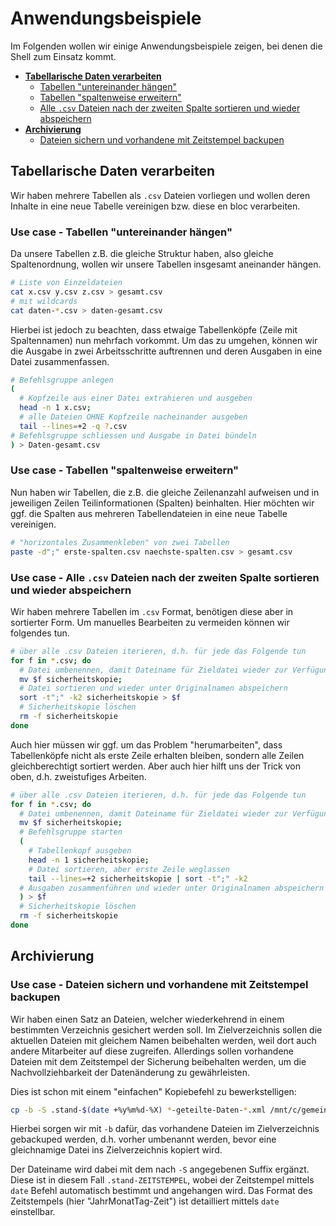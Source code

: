 
# Anwendungsbeispiele

Im Folgenden wollen wir einige Anwendungsbeispiele zeigen, bei denen die Shell zum Einsatz kommt.


- [**Tabellarische Daten verarbeiten**](#tabellarische-daten-verarbeiten)
  - [Tabellen "untereinander hängen"](#use-case---tabellen-untereinander-h%C3%A4ngen)
  - [Tabellen "spaltenweise erweitern"](#use-case---tabellen-spaltenweise-erweitern)
  - [Alle `.csv` Dateien nach der zweiten Spalte sortieren und wieder abspeichern](#use-case---alle-csv-dateien-nach-der-zweiten-spalte-sortieren-und-wieder-abspeichern)
- [**Archivierung**](#archivierung)
  - [Dateien sichern und vorhandene mit Zeitstempel backupen](#use-case---dateien-sichern-und-vorhandene-mit-zeitstempel-backupen)


## Tabellarische Daten verarbeiten

Wir haben mehrere Tabellen als `.csv` Dateien vorliegen und wollen deren Inhalte in eine neue Tabelle vereinigen bzw. diese en bloc verarbeiten.

### Use case - Tabellen "untereinander hängen"

Da unsere Tabellen z.B. die gleiche Struktur haben, also gleiche Spaltenordnung, wollen wir unsere Tabellen insgesamt aneinander hängen.

```sh
# Liste von Einzeldateien
cat x.csv y.csv z.csv > gesamt.csv
# mit wildcards
cat daten-*.csv > daten-gesamt.csv
```

Hierbei ist jedoch zu beachten, dass etwaige Tabellenköpfe (Zeile mit Spaltennamen) nun mehrfach vorkommt.
Um das zu umgehen, können wir die Ausgabe in zwei Arbeitsschritte auftrennen und deren Ausgaben in eine Datei zusammenfassen.

```sh
# Befehlsgruppe anlegen
(
  # Kopfzeile aus einer Datei extrahieren und ausgeben
  head -n 1 x.csv;
  # alle Dateien OHNE Kopfzeile nacheinander ausgeben
  tail --lines=+2 -q ?.csv
# Befehlsgruppe schliessen und Ausgabe in Datei bündeln
) > Daten-gesamt.csv
```

### Use case - Tabellen "spaltenweise erweitern"

Nun haben wir Tabellen, die z.B. die gleiche Zeilenanzahl aufweisen und in jeweiligen Zeilen Teilinformationen (Spalten) beinhalten.
Hier möchten wir ggf. die Spalten aus mehreren Tabellendateien in eine neue Tabelle vereinigen.

```sh
# "horizontales Zusammenkleben" von zwei Tabellen
paste -d";" erste-spalten.csv naechste-spalten.csv > gesamt.csv
```

### Use case - Alle `.csv` Dateien nach der zweiten Spalte sortieren und wieder abspeichern

Wir haben mehrere Tabellen im `.csv` Format, benötigen diese aber in sortierter Form.
Um manuelles Bearbeiten zu vermeiden können wir folgendes tun.

```sh
# über alle .csv Dateien iterieren, d.h. für jede das Folgende tun
for f in *.csv; do
  # Datei umbenennen, damit Dateiname für Zieldatei wieder zur Verfügung steht
  mv $f sicherheitskopie;
  # Datei sortieren und wieder unter Originalnamen abspeichern
  sort -t";" -k2 sicherheitskopie > $f
  # Sicherheitskopie löschen
  rm -f sicherheitskopie
done
```

Auch hier müssen wir ggf. um das Problem "herumarbeiten", dass Tabellenköpfe nicht als erste Zeile erhalten bleiben, sondern alle Zeilen gleichberechtigt sortiert werden.
Aber auch hier hilft uns der Trick von oben, d.h. zweistufiges Arbeiten.


```sh
# über alle .csv Dateien iterieren, d.h. für jede das Folgende tun
for f in *.csv; do
  # Datei umbenennen, damit Dateiname für Zieldatei wieder zur Verfügung steht
  mv $f sicherheitskopie;
  # Befehlsgruppe starten
  (
    # Tabellenkopf ausgeben
    head -n 1 sicherheitskopie;
    # Datei sortieren, aber erste Zeile weglassen 
    tail --lines=+2 sicherheitskopie | sort -t";" -k2 
  # Ausgaben zusammenführen und wieder unter Originalnamen abspeichern
  ) > $f
  # Sicherheitskopie löschen
  rm -f sicherheitskopie
done
```

## Archivierung

### Use case - Dateien sichern und vorhandene mit Zeitstempel backupen

Wir haben einen Satz an Dateien, welcher wiederkehrend in einem bestimmten Verzeichnis gesichert werden soll.
Im Zielverzeichnis sollen die aktuellen Dateien mit gleichem Namen beibehalten werden, weil dort auch andere Mitarbeiter auf diese zugreifen.
Allerdings sollen vorhandene Dateien mit dem Zeitstempel der Sicherung beibehalten werden, um die Nachvollziehbarkeit der Datenänderung zu gewährleisten.

Dies ist schon mit einem "einfachen" Kopiebefehl zu bewerkstelligen:

```sh
cp -b -S .stand-$(date +%y%m%d-%X) *-geteilte-Daten-*.xml /mnt/c/gemeinsameDateien/
```

Hierbei sorgen wir mit `-b` dafür, das vorhandene Dateien im Zielverzeichnis gebackuped werden, d.h. vorher umbenannt werden, bevor eine gleichnamige Datei ins Zielverzeichnis kopiert wird.

Der Dateiname wird dabei mit dem nach `-S` angegebenen Suffix ergänzt. 
Diese ist in diesem Fall `.stand-ZEITSTEMPEL`, wobei der Zeitstempel mittels `date` Befehl automatisch bestimmt und angehangen wird. 
Das Format des Zeitstempels (hier "JahrMonatTag-Zeit") ist detailliert mittels `date` einstellbar.
